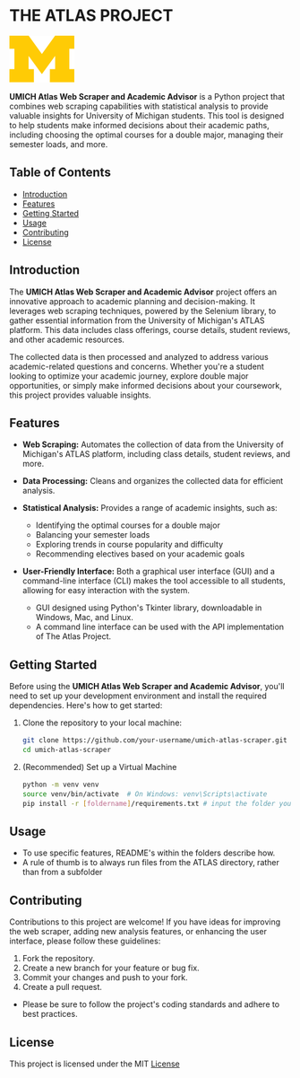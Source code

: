 # THE ATLAS PROJECT

![UMICH Logo](umich_logo.png)

**UMICH Atlas Web Scraper and Academic Advisor** is a Python project that combines web scraping capabilities with statistical analysis to provide valuable insights for University of Michigan students. This tool is designed to help students make informed decisions about their academic paths, including choosing the optimal courses for a double major, managing their semester loads, and more.

## Table of Contents

- [Introduction](#introduction)
- [Features](#features)
- [Getting Started](#getting-started)
- [Usage](#usage)
- [Contributing](#contributing)
- [License](#license)

## Introduction

The **UMICH Atlas Web Scraper and Academic Advisor** project offers an innovative approach to academic planning and decision-making. It leverages web scraping techniques, powered by the Selenium library, to gather essential information from the University of Michigan's ATLAS platform. This data includes class offerings, course details, student reviews, and other academic resources.

The collected data is then processed and analyzed to address various academic-related questions and concerns. Whether you're a student looking to optimize your academic journey, explore double major opportunities, or simply make informed decisions about your coursework, this project provides valuable insights.

## Features

- **Web Scraping:** Automates the collection of data from the University of Michigan's ATLAS platform, including class details, student reviews, and more.

- **Data Processing:** Cleans and organizes the collected data for efficient analysis.

- **Statistical Analysis:** Provides a range of academic insights, such as:
  - Identifying the optimal courses for a double major
  - Balancing your semester loads
  - Exploring trends in course popularity and difficulty
  - Recommending electives based on your academic goals

- **User-Friendly Interface:** Both a graphical user interface (GUI) and a command-line interface (CLI) makes the tool accessible to all students, allowing for easy interaction with the system.
  - GUI designed using Python's Tkinter library, downloadable in Windows, Mac, and Linux.
  - A command line interface can be used with the API implementation of The Atlas Project. 

## Getting Started

Before using the **UMICH Atlas Web Scraper and Academic Advisor**, you'll need to set up your development environment and install the required dependencies. Here's how to get started:

1. Clone the repository to your local machine:

   ```bash
   git clone https://github.com/your-username/umich-atlas-scraper.git
   cd umich-atlas-scraper

2. (Recommended) Set up a Virtual Machine

   ```bash
   python -m venv venv
   source venv/bin/activate  # On Windows: venv\Scripts\activate
   pip install -r [foldername]/requirements.txt # input the folder you want to use

## Usage 

 - To use specific features, README's within the folders describe how. 
 - A rule of thumb is to always run files from the ATLAS directory, rather than from a subfolder

## Contributing

Contributions to this project are welcome! If you have ideas for improving the web scraper, adding new analysis features, or enhancing the user interface, please follow these guidelines:

1. Fork the repository.
2. Create a new branch for your feature or bug fix.
3. Commit your changes and push to your fork.
4. Create a pull request.

 - Please be sure to follow the project's coding standards and adhere to best practices.

## License

This project is licensed under the MIT [License](license.txt)
